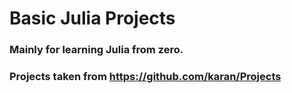 # Basic Julia Projects

### Mainly for learning Julia from zero.

### Projects taken from https://github.com/karan/Projects
